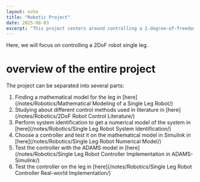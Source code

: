 ```yaml
---
layout: note
title: "Robotic Project"
date: 2025-08-03
excerpt: "This project centers around controlling a 2-degree-of-freedom (2DoF) robot single leg, involving mathematical modeling, control methods, system identification, and testing."
---
```


Here, we will focus on controlling a 2DoF robot single leg.

# overview of the entire project
The project can be separated into several parts:
1. Finding a mathematical model for the leg in [here](/notes/Robotics/Mathematical Modeling of a Single Leg Robot/)
2. Studying about different control methods used in literature in [here](/notes/Robotics/2DoF Robot Control Literature/)
3. Perform system identification to get a numerical model of the system in [here](/notes/Robotics/Single Leg Robot System Identification/)
4. Choose a controller and test it  on the mathematical model in Simulink in [here](/notes/Robotics/Single Leg Robot Numerical Model/)
5. Test the controller with the ADAMS model in [here](/notes/Robotics/Single Leg Robot Controller Implementation in ADAMS-Simulink/)
6. Test the controller on the leg in [here](/notes/Robotics/Single Leg Robot Controller Real-world Implementation/)